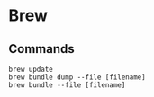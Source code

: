 # Brew

## Commands

```
brew update
brew bundle dump --file [filename]
brew bundle --file [filename]
```
